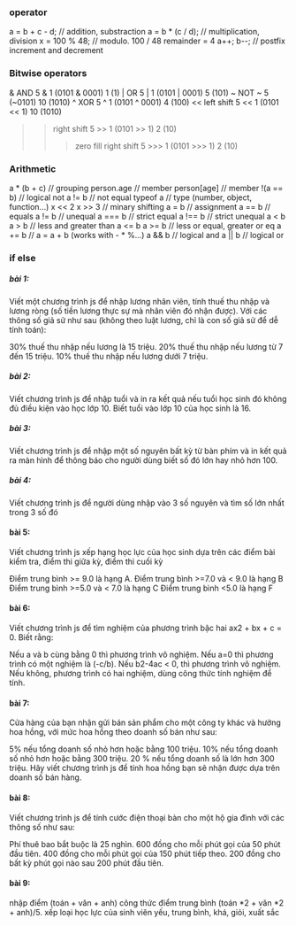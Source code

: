 ### operator
a = b + c - d;      // addition, substraction
a = b * (c / d);    // multiplication, division
x = 100 % 48;       // modulo. 100 / 48 remainder = 4
a++; b--;           // postfix increment and decrement
### Bitwise operators
&	AND 	 5 & 1 (0101 & 0001)	1 (1)
|	OR 	 5 | 1 (0101 | 0001)	5 (101)
~	NOT 	 ~ 5 (~0101)	10 (1010)
^	XOR 	 5 ^ 1 (0101 ^ 0001)	4 (100)
<<	left shift 	 5 << 1 (0101 << 1)	10 (1010)
>>	right shift 	 5 >> 1 (0101 >> 1)	2 (10)
>>>	zero fill right shift 	 5 >>> 1 (0101 >>> 1)	2 (10)
### Arithmetic
a * (b + c)         // grouping
person.age          // member
person[age]         // member
!(a == b)           // logical not
a != b              // not equal
typeof a            // type (number, object, function...)
x << 2  x >> 3      // minary shifting
a = b               // assignment
a == b              // equals
a != b              // unequal
a === b             // strict equal
a !== b             // strict unequal
a < b   a > b       // less and greater than
a <= b  a >= b      // less or equal, greater or eq
a += b              // a = a + b (works with - * %...)
a && b              // logical and
a || b              // logical or
### if else

##### bài 1:
Viết một chương trình js để nhập lương nhân viên, tính thuế thu nhập và lương ròng (số tiền lương thực sự mà nhân viên đó nhận được). Với các thông số giả sử như sau (không theo luật lương, chỉ là con số giả sử để dễ tính toán):

30% thuế thu nhập nếu lương là 15 triệu.
20% thuế thu nhập nếu lương từ 7 đến 15 triệu.
10% thuế thu nhập nếu lương dưới 7 triệu.

##### bài 2:

Viết chương trình js để nhập tuổi và in ra kết quả nếu tuổi học sinh đó
 không đủ điều kiện vào học lớp 10. Biết tuổi vào lớp 10 của học sinh là 16.

##### bài 3:

Viết chương trình js để nhập một số nguyên bất 
kỳ từ bàn phím và in kết quả ra màn hình để thông báo cho người dùng biết số đó lớn hay nhỏ hơn 100.
##### bài 4:
Viết chương trình js để người dùng nhập vào 3 số nguyên và tìm số lớn nhất trong 3 số đó

 #### bài 5:

 Viết chương trình js xếp hạng học lực của học sinh dựa trên các điểm bài kiểm tra, điểm thi giữa kỳ, điểm thi cuối kỳ

 Điểm trung bình >= 9.0 là hạng A.
Điểm trung bình >=7.0 và < 9.0 là hạng B
Điểm trung bình >=5.0 và < 7.0 là hạng C
Điểm trung bình <5.0 là hạng F

 #### bài 6:
Viết chương trình js để tìm nghiệm của phương trình bậc hai ax2 + bx + c = 0. Biết rằng:

Nếu a và b cùng bằng 0 thì phương trình vô nghiệm.
Nếu a=0 thì phương trình có một nghiệm là (-c/b).
Nếu b2-4ac < 0, thì phương trình vô nghiệm.
Nếu không, phương trình có hai nghiệm, dùng công thức tính nghiệm để tính.

#### bài 7:

Cửa hàng của bạn nhận gửi bán sản phẩm cho một công ty khác và hưởng hoa hồng, với mức hoa hồng theo doanh số bán như sau:

5% nếu tổng doanh số nhỏ hơn hoặc bằng 100 triệu.
10% nếu tổng doanh số nhỏ hơn hoặc bằng 300 triệu.
20 % nếu tổng doanh số là lớn hơn 300 triệu.
Hãy viết chương trình js để tính hoa hồng bạn sẽ nhận được dựa trên doanh số bán hàng.

#### bài 8:

Viết chương trình js để tính cước điện thoại bàn cho một hộ gia đình với các thông số như sau:

Phí thuê bao bắt buộc là 25 nghìn.
600 đồng cho mỗi phút gọi của 50 phút đầu tiên.
400 đồng cho mỗi phút gọi của 150 phút tiếp theo.
200 đồng cho bất kỳ phút gọi nào sau 200 phút đầu tiên.

#### bài 9:

nhập điểm (toán + văn + anh) 
công thức điểm trung bình  (toán *2 + văn *2 + anh)/5.
xếp loại học lực của sinh viên yếu, trung bình, khá, giỏi, xuất sắc
